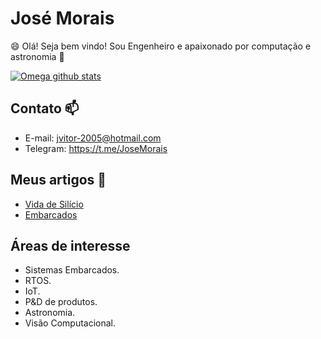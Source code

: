 # José Morais
 😄 Olá! Seja bem vindo! Sou Engenheiro e apaixonado por computação e astronomia 🔭

[![Omega github stats](https://github-readme-stats.vercel.app/api?username=urbanze&count_private=true&show_icons=true&include_all_commits=true)](https://github.com/anuraghazra/github-readme-stats)

## Contato 📫
- E-mail: jvitor-2005@hotmail.com
- Telegram: https://t.me/JoseMorais

## Meus artigos 📰
- [Vida de Silício](https://portal.vidadesilicio.com.br/author/urbanze/)
- [Embarcados](https://www.embarcados.com.br/author/urbanze/)

## Áreas de interesse
- Sistemas Embarcados.
- RTOS.
- IoT.
- P&D de produtos.
- Astronomia.
- Visão Computacional.
